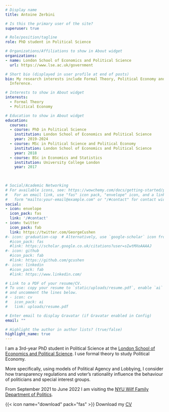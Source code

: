 ```yaml
---
# Display name
title: Antoine Zerbini

# Is this the primary user of the site?
superuser: true

# Role/position/tagline
role: PhD student in Political Science

# Organizations/Affiliations to show in About widget
organizations:
- name: London School of Economics and Political Science
  url: https://www.lse.ac.uk/government

# Short bio (displayed in user profile at end of posts)
bio: My research interests include Formal Theory, Political Economy and Causal
  Inference.

# Interests to show in About widget
interests:
  - Formal Theory
  - Political Economy

# Education to show in About widget
education:
  courses:
  - course: PhD in Political Science
    institution: London School of Economics and Political Science
    year: 2019-2024
  - course: MSc in Political Science and Political Economy
    institution: London School of Economics and Political Science
    year: 2018
  - course: BSc in Economics and Statistics
    institution: University College London
    year: 2017
    
    

# Social/Academic Networking
# For available icons, see: https://wowchemy.com/docs/getting-started/page-builder/#icons
#   For an email link, use "fas" icon pack, "envelope" icon, and a link in the
#   form "mailto:your-email@example.com" or "/#contact" for contact widget.
social:
- icon: envelope
  icon_pack: fas
  link: '/#contact'
- icon: twitter
  icon_pack: fab
  link: https://twitter.com/GeorgeCushen
#- icon: graduation-cap  # Alternatively, use `google-scholar` icon from `ai` icon pack
  #icon_pack: fas
  #link: https://scholar.google.co.uk/citations?user=sIwtMXoAAAAJ
#- icon: github
  #icon_pack: fab
  #link: https://github.com/gcushen
#- icon: linkedin
  #icon_pack: fab
  #link: https://www.linkedin.com/

# Link to a PDF of your resume/CV.
# To use: copy your resume to `static/uploads/resume.pdf`, enable `ai` icons in `params.toml`, 
# and uncomment the lines below.
# - icon: cv
#   icon_pack: ai
#   link: uploads/resume.pdf

# Enter email to display Gravatar (if Gravatar enabled in Config)
email: ""

# Highlight the author in author lists? (true/false)
highlight_name: true
---
```


I am a 3rd-year PhD student in Political Science at the [London School of Economics and Political Science](https://www.lse.ac.uk/government). I use formal theory to study Political Economy. 

More specifically, using models of Political Agency and Lobbying, I consider how transparency regulations and voter’s rationality influence the behaviour of politicians and special interest groups.

From September 2021 to June 2022 I am visiting the [NYU Wilf Family Department of Politics](https://as.nyu.edu/departments/politics.html).

{{< icon name="download" pack="fas" >}} Download my [CV](https://www.dropbox.com/s/g064s1ldubc2zqa/CV_Academia.pdf?dl=0) 

